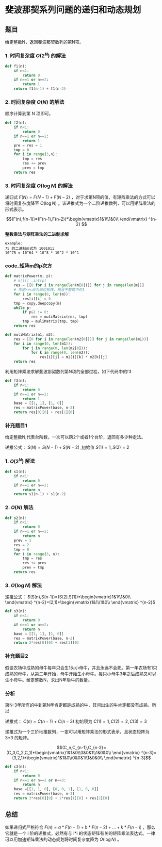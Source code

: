 <head>
    <script src="https://cdn.mathjax.org/mathjax/latest/MathJax.js?config=TeX-AMS-MML_HTMLorMML" type="text/javascript"></script>
    <script type="text/x-mathjax-config">
        MathJax.Hub.Config({
            tex2jax: {
            skipTags: ['script', 'noscript', 'style', 'textarea', 'pre'],
            inlineMath: [['$','$']]
            }
        });
    </script>
</head>

# 斐波那契系列问题的递归和动态规划

## 题目

给定整数N，返回斐波那契数列的第N项。

### 1.  时间复杂度 $O(2^N)$ 的解法

```python
def f1(n):
    if n<1:
        return 0
    if n==1 or n==2:
        return 1
    return f1(n-1) + f1(n-2)
```

### 2. 时间复杂度 $O(N)$ 的解法

顺序计算到第 N 项即可。

```python
def f2(n):
    if n<1:
        return 0
    if n==1 or n==2:
        return 1
    pre = res = 1
    tmp = 0
    for i in range(3,n):
        tmp = res
        res += prev
        prev = tmp
    return res
```

### 3. 时间复杂度 $O(\log{N})$ 的解法

递归式 $F(N)=F(N-1)+F(N-2)$ ，对于求第N项的值，有矩阵乘法的方式可以将时间复杂度降至 $O(\log{N})$ 。该递推式为一个二阶递推数列，可以用矩阵乘法的形式表示。

$$(F(n),f(n-1))=(F(n-1),F(n-2))*\begin{vmatrix}1&1\\1&0\\ \end{vmatrix} ^{n-2} ​$$

**整数乘法与矩阵乘法的二进制求解**

```
example:
75 的二进制形式为 1001011
10^75 = 10^64 * 10^8 * 10^2 * 10^1
```

### code_矩阵m的p次方

```python
def matrixPower(m, p):
    # m[][] ,int(p)
    res = [[0 for i in range(len(m[0]))] for j in range(len(m))]
    # 先把res设为单位矩阵，相当于整数中的1
    for i in range(0, len(m)):
        res[i][i] = 0
    tmp = copy.deepcopy(m)
    while p:
        if p&1 != 0:
            res = muliMatrix(res, tmp)
        tmp = muliMatrix(tmp, tmp)
    return res

def muliMatrix(m1, m2):
    res = [[0 for i in range(len(m2[0]))] for j in range(len(m1))]
    for i in range(0, len(m1)):
        for j in range(0, len(m2[0])):
            for k in range(0, len(m2)):
                res[i][j] = m1[i][k] * m2[k][j]
    return res
```

利用矩阵乘法求解斐波那契数列第N项的全部过程，如下代码中的f3

```python
def f3(n):
    if n<1:
        return 0
    if n==1 or n==2:
        return 1
    base = [[1, 1], [1, 0]]
    res = matrixPower(base, n-2)
    return res[0][0] + res[1][0]
```



### 补充题目1

给定整数N,代表台阶数，一次可以跨2个或者1个台阶，返回有多少种走法。

递推公式： $S(N)=S(N-1)+S(N-2)$ ,初始值 $S(1)=1,S(2)=2$

### 1. $O(2^N)$ 解法

```python
def s1(n):
    if n<1:
        return 0
    if n==1 or n==2:
        return n
    return s1(n-1) + s1(n-2)
```

### 2. $O(N)$ 解法

```python
def s2(n):
    if n<1:
        return 0
    if n==1 or n==2:
        return n
    prev = 1
    res = 2
    tmp = 0
    for i in range(3, n):
        tmp = res
        res += prev
        prev = tmp
    return res
```

### 3. $O(\log{N})$ 解法

递推公式： $(S(n),S(n-1))=(S(2),S(1))*\begin{vmatrix}1&1\\1&0\\ \end{vmatrix} ^{n-2}=(2,1)*\begin{vmatrix}1&1\\1&0\\ \end{vmatrix} ^{n-2}$ 

```python
def s3(n):
    if n<1:
        return 0
    if n==1 or n==2:
        return n
    base = [[1, 1], [1, 0]]
    res = matrixPower(base, n-2)
    return 2*res[0][0] + res[1][0]
```

### 补充题目2

假设农场中成熟的母牛每年只会生1头小母牛，并且永远不会死。第一年农场有1只成熟的母牛，从第二年开始，母牛开始生小母牛。每只小母牛3年之后成熟又可以生小母牛。给定整数N，求出N年后牛的数量。

### 分析

第N-3年所有的牛到第N年肯定都是成熟的牛，其间出生的牛肯定都没有成熟。所以

递推式： $C(n)=C(n-1)+C(n-3)$   初始项为 $C(1)=1,C(2)=2,C(3)=3$

递推式为一个三阶地推数列，一定可以用矩阵乘法的形式表示，且状态矩阵为 3*3 的矩阵。

$$(C_n,C_{n-1},C_{n-2}=(C_3,C_2,C_1)*\begin{vmatrix}1&1&0\\0&0&1\\1&0&0\\ \end{vmatrix} ^{n-3}=(3,2,1)*\begin{vmatrix}1&1&0\\0&0&1\\1&0&0\\ \end{vmatrix} ^{n-3}​$$ 

```python
def c3(n):
    if n<1:
        return 0
    if n==1 or n==2 or n==3:
        return n
    base =[[1, 1, 0], [0, 0, 1], [1, 0, 0]]
    res = matrixPower(base, n-3)
    return 3*res[0][0] + 2*res[1][0] + res[2][0]
```



## 总结

如果递归式严格符合 $F(n)=a*F(n-1)+b*F(n-2)+...+k*F(n-i)$ ，那么它就是一个 i 阶的递推式，必然有与 i*i 的状态矩阵有关的矩阵乘法表达式。一律可以用加速矩阵乘法的动态规划将时间复杂度降为 $O(\log{N})$ 。



 

